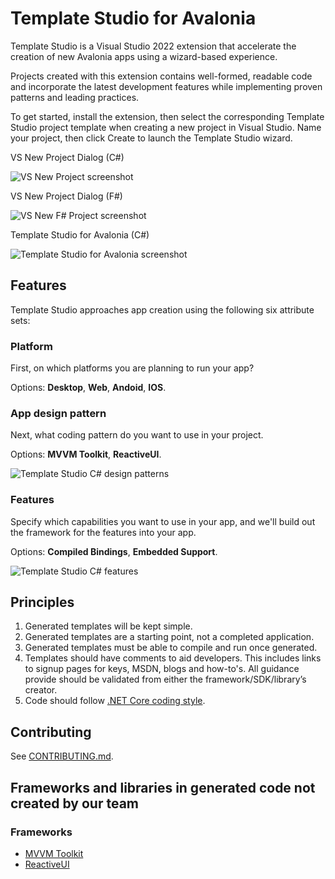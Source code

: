 # Template Studio for Avalonia

Template Studio is a Visual Studio 2022 extension that accelerate the creation of new Avalonia apps using a wizard-based experience.

Projects created with this extension contains well-formed, readable code and incorporate the latest development features while implementing proven patterns and leading practices.

To get started, install the extension, then select the corresponding Template Studio project template when creating a new project in Visual Studio. Name your project, then click Create to launch the Template Studio wizard.

<figcaption>VS New Project Dialog (C#)</figcaption>

![VS New Project screenshot](https://github.com/AvaloniaUI/TemplateStudio/assets/53405089/d3322aa6-39e1-4d29-9b9d-37e0fcbb0a90)

<figcaption>VS New Project Dialog (F#)</figcaption>

![VS New F# Project screenshot](https://github.com/AvaloniaUI/TemplateStudio/assets/53405089/ffe32de4-dc39-4bbc-b359-94e12d21ef54)

<figcaption>Template Studio for Avalonia (C#)</figcaption>

![Template Studio for Avalonia screenshot](https://github.com/AvaloniaUI/TemplateStudio/assets/53405089/1137f280-e418-4054-95b6-06bb84fbb136)

## Features

Template Studio approaches app creation using the following six attribute sets:

### **Platform**

First, on which platforms you are planning to run your app?

Options: **Desktop**, **Web**, **Andoid**, **IOS**.

### **App design pattern**

Next, what coding pattern do you want to use in your project.

Options: **MVVM Toolkit**, **ReactiveUI**.

![Template Studio C# design patterns](https://github.com/AvaloniaUI/TemplateStudio/assets/53405089/f1284435-b989-42d5-a476-a8719b2dc83d)

### **Features**

Specify which capabilities you want to use in your app, and we'll build out the framework for the features into your app.

Options: **Compiled Bindings**, **Embedded Support**.

![Template Studio C# features](https://github.com/AvaloniaUI/TemplateStudio/assets/53405089/3059adcf-a45e-4728-9c99-4867df87b8f6)

## Principles

1. Generated templates will be kept simple.
2. Generated templates are a starting point, not a completed application.
3. Generated templates must be able to compile and run once generated.
4. Templates should have comments to aid developers. This includes links to signup pages for keys, MSDN, blogs and how-to's.  All guidance provide should be validated from either the framework/SDK/library’s creator.
5. Code should follow [.NET Core coding style](https://github.com/dotnet/runtime/blob/main/docs/coding-guidelines/coding-style.md).

## Contributing

See [CONTRIBUTING.md](CONTRIBUTING.md).

## Frameworks and libraries in generated code not created by our team

### Frameworks
- [MVVM Toolkit](https://aka.ms/mvvmtoolkit)
- [ReactiveUI](https://github.com/reactiveui/ReactiveUI)
